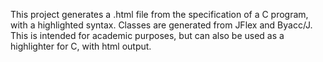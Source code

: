This project generates a .html file from the specification of a C program, with a highlighted syntax.
Classes are generated from JFlex and Byacc/J.
This is intended for academic purposes, but can also be used as a highlighter for C, with html output.